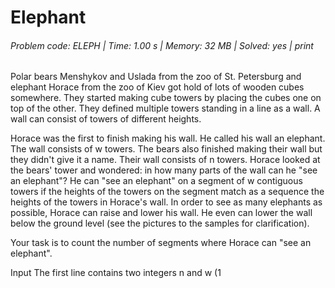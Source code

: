 # Elephant
###### Problem code: ELEPH \| Time: 1.00 s \| Memory: 32 MB \| Solved: yes \| print

Polar bears Menshykov and Uslada from the zoo of St. Petersburg and elephant Horace from the zoo of Kiev got hold of lots of wooden cubes somewhere. They started making cube towers by placing the cubes one on top of the other. They defined multiple towers standing in a line as a wall. A wall can consist of towers of different heights.

Horace was the first to finish making his wall. He called his wall an elephant. The wall consists of w towers. The bears also finished making their wall but they didn't give it a name. Their wall consists of n towers. Horace looked at the bears' tower and wondered: in how many parts of the wall can he "see an elephant"? He can "see an elephant" on a segment of w contiguous towers if the heights of the towers on the segment match as a sequence the heights of the towers in Horace's wall. In order to see as many elephants as possible, Horace can raise and lower his wall. He even can lower the wall below the ground level (see the pictures to the samples for clarification).

Your task is to count the number of segments where Horace can "see an elephant".

Input
The first line contains two integers n and w (1
